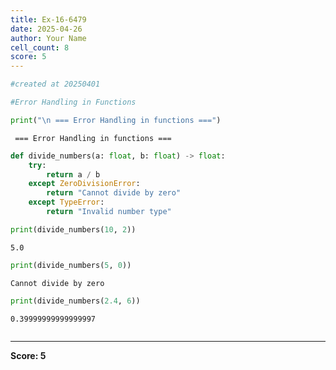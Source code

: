 ```yaml
---
title: Ex-16-6479
date: 2025-04-26
author: Your Name
cell_count: 8
score: 5
---
```


```python
#created at 20250401
```


```python
#Error Handling in Functions
```


```python
print("\n === Error Handling in functions ===")
```

    
     === Error Handling in functions ===



```python
def divide_numbers(a: float, b: float) -> float:
    try:
        return a / b
    except ZeroDivisionError:
        return "Cannot divide by zero"
    except TypeError:
        return "Invalid number type"
```


```python
print(divide_numbers(10, 2))
```

    5.0



```python
print(divide_numbers(5, 0))
```

    Cannot divide by zero



```python
print(divide_numbers(2.4, 6))
```

    0.39999999999999997



```python

```


---
**Score: 5**